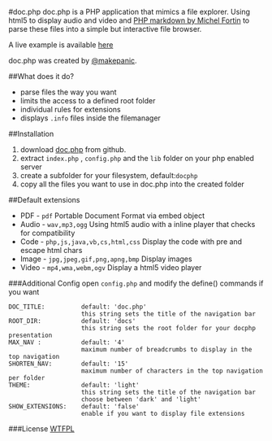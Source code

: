 #doc.php
doc.php is a PHP application that mimics a file explorer. 
Using html5 to display audio and video and [PHP markdown by Michel Fortin](http://michelf.com/projects/php-markdown/) to parse these files into a simple but interactive file browser.

A live example is available [here](http://rndm.de/doc/index.php)

doc.php was created by [@makepanic](https://twitter.com/makepanic).

##What does it do?

* parse files the way you want
* limits the access to a defined root folder
* individual rules for extensions
* displays `.info` files inside the filemanager

##Installation
1. download [doc.php](https://github.com/makepanic/doc.php) from github.
2. extract `index.php` , `config.php` and the `lib` folder on your php enabled server
3. create a subfolder for your filesystem, default:`docphp`
4. copy all the files you want to use in doc.php into the created folder

##Default extensions
* PDF - `pdf` Portable Document Format via embed object
* Audio - `wav,mp3,ogg` Using html5 audio with a inline player that checks for compatibility
* Code - `php,js,java,vb,cs,html,css` Display the code with pre and escape html chars
* Image - `jpg,jpeg,gif,png,apng,bmp` Display images
* Video - `mp4,wma,webm,ogv` Display a html5 video player

###Additional Config
open `config.php` and modify the define() commands if you want

	DOC_TITLE:   		default: 'doc.php'
				 		this string sets the title of the navigation bar
	ROOT_DIR:	 		default: 'docs'
				 		this string sets the root folder for your docphp presentation
	MAX_NAV :	 		default: '4'
				 		maximum number of breadcrumbs to display in the top navigation
	SHORTEN_NAV: 		default: '15'
				 		maximum number of characters in the top navigation per folder
	THEME:   	 		default: 'light'
				 		this string sets the title of the navigation bar
				 		choose between 'dark' and 'light'
	SHOW_EXTENSIONS:   	default: 'false'
						enable if you want to display file extensions

###License
[WTFPL](http://sam.zoy.org/wtfpl/)